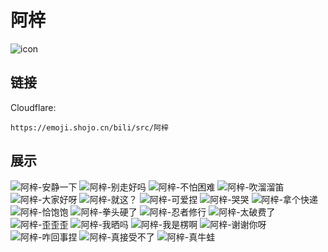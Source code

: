 # 阿梓
![icon](https://emoji.shojo.cn/bili/src/阿梓/icon.png)
## 链接
Cloudflare:
```
https://emoji.shojo.cn/bili/src/阿梓
```
## 展示
![阿梓-安静一下](https://emoji.shojo.cn/bili/src/阿梓/阿梓-安静一下.png)
![阿梓-别走好吗](https://emoji.shojo.cn/bili/src/阿梓/阿梓-别走好吗.png)
![阿梓-不怕困难](https://emoji.shojo.cn/bili/src/阿梓/阿梓-不怕困难.png)
![阿梓-吹溜溜笛](https://emoji.shojo.cn/bili/src/阿梓/阿梓-吹溜溜笛.png)
![阿梓-大家好呀](https://emoji.shojo.cn/bili/src/阿梓/阿梓-大家好呀.png)
![阿梓-就这？](https://emoji.shojo.cn/bili/src/阿梓/阿梓-就这？.png)
![阿梓-可爱捏](https://emoji.shojo.cn/bili/src/阿梓/阿梓-可爱捏.png)
![阿梓-哭哭](https://emoji.shojo.cn/bili/src/阿梓/阿梓-哭哭.png)
![阿梓-拿个快递](https://emoji.shojo.cn/bili/src/阿梓/阿梓-拿个快递.png)
![阿梓-恰饱饱](https://emoji.shojo.cn/bili/src/阿梓/阿梓-恰饱饱.png)
![阿梓-拳头硬了](https://emoji.shojo.cn/bili/src/阿梓/阿梓-拳头硬了.png)
![阿梓-忍者修行](https://emoji.shojo.cn/bili/src/阿梓/阿梓-忍者修行.png)
![阿梓-太破费了](https://emoji.shojo.cn/bili/src/阿梓/阿梓-太破费了.png)
![阿梓-歪歪歪](https://emoji.shojo.cn/bili/src/阿梓/阿梓-歪歪歪.png)
![阿梓-我晒吗](https://emoji.shojo.cn/bili/src/阿梓/阿梓-我晒吗.png)
![阿梓-我是楞啊](https://emoji.shojo.cn/bili/src/阿梓/阿梓-我是楞啊.png)
![阿梓-谢谢你呀](https://emoji.shojo.cn/bili/src/阿梓/阿梓-谢谢你呀.png)
![阿梓-咋回事捏](https://emoji.shojo.cn/bili/src/阿梓/阿梓-咋回事捏.png)
![阿梓-真接受不了](https://emoji.shojo.cn/bili/src/阿梓/阿梓-真接受不了.png)
![阿梓-真牛蛙](https://emoji.shojo.cn/bili/src/阿梓/阿梓-真牛蛙.png)
